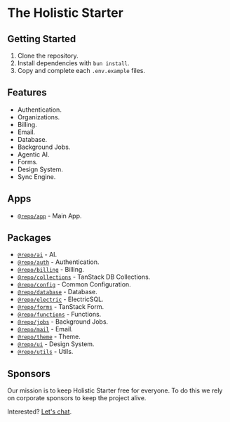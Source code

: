 # The Holistic Starter

## Getting Started

1. Clone the repository.
1. Install dependencies with `bun install`.
1. Copy and complete each `.env.example` files.

## Features

- Authentication.
- Organizations.
- Billing.
- Email.
- Database.
- Background Jobs.
- Agentic AI.
- Forms.
- Design System.
- Sync Engine.

## Apps

- [`@repo/app`](apps/app/readme.md) - Main App.

## Packages

- [`@repo/ai`](packages/ai/readme.md) - AI.
- [`@repo/auth`](packages/auth/readme.md) - Authentication.
- [`@repo/billing`](packages/billing/readme.md) - Billing.
- [`@repo/collections`](packages/collections/readme.md) - TanStack DB Collections.
- [`@repo/config`](packages/config/readme.md) - Common Configuration.
- [`@repo/database`](packages/database/readme.md) - Database.
- [`@repo/electric`](packages/electric/readme.md) - ElectricSQL.
- [`@repo/forms`](packages/forms/readme.md) - TanStack Form.
- [`@repo/functions`](packages/functions/readme.md) - Functions.
- [`@repo/jobs`](packages/jobs/readme.md) - Background Jobs.
- [`@repo/mail`](packages/mail/readme.md) - Email.
- [`@repo/theme`](packages/theme/readme.md) - Theme.
- [`@repo/ui`](packages/ui/readme.md) - Design System.
- [`@repo/utils`](packages/utils/readme.md) - Utils.

## Sponsors

Our mission is to keep Holistic Starter free for everyone. To do this we rely on corporate sponsors to keep the project alive.

Interested? [Let's chat](https://cal.com/jamie-davenport/starter-sponsor-chat).
